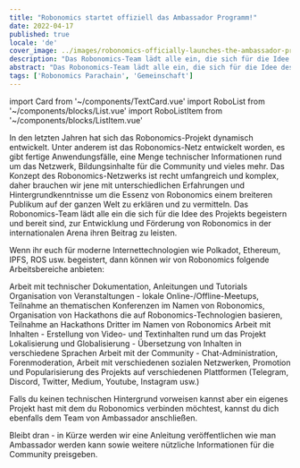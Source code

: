 ```yaml
---
title: "Robonomics startet offiziell das Ambassador Programm!"
date: 2022-04-17
published: true
locale: 'de'
cover_image: ../images/robonomics-officially-launches-the-ambassador-program/cover.jpg
description: "Das Robonomics-Team lädt alle ein, die sich für die Idee des Projekts begeistern und bereit sind, zur Entwicklung und Förderung von Robonomics in der internationalen Arena ihren Beitrag zu leisten"
abstract: "Das Robonomics-Team lädt alle ein, die sich für die Idee des Projekts begeistern und bereit sind, zur Entwicklung und Förderung von Robonomics in der internationalen Arena ihren Beitrag zu leisten"
tags: ['Robonomics Parachain', 'Gemeinschaft']
---
```

import Card from '~/components/TextCard.vue'
import RoboList from '~/components/blocks/List.vue'
import RoboListItem from '~/components/blocks/ListItem.vue'

In den letzten Jahren hat sich das Robonomics-Projekt dynamisch entwickelt. Unter anderem ist das Robonomics-Netz entwickelt worden, es gibt fertige Anwendungsfälle, eine Menge technischer Informationen rund um das Netzwerk, Bildungsinhalte für die Community und vieles mehr. Das Konzept des Robonomics-Netzwerks ist recht umfangreich und komplex, daher brauchen wir jene mit unterschiedlichen Erfahrungen und Hintergrundkenntnisse um die Essenz von Robonomics einem breiteren Publikum auf der ganzen Welt zu erklären und zu vermitteln. Das Robonomics-Team lädt alle ein die sich für die Idee des Projekts begeistern und bereit sind, zur Entwicklung und Förderung von Robonomics in der internationalen Arena ihren Beitrag zu leisten.

Wenn ihr euch für moderne Internettechnologien wie Polkadot, Ethereum, IPFS, ROS usw. begeistert, dann können wir von Robonomics folgende Arbeitsbereiche anbieten:

<robo-list>

<robo-list-item>
Arbeit mit technischer Dokumentation, Anleitungen und Tutorials
</robo-list-item>

<robo-list-item>
Organisation von Veranstaltungen - lokale Online-/Offline-Meetups, Teilnahme an thematischen Konferenzen im Namen von Robonomics, Organisation von Hackathons die auf Robonomics-Technologien basieren, Teilnahme an Hackathons Dritter im Namen von Robonomics
</robo-list-item>

<robo-list-item>
Arbeit mit Inhalten - Erstellung von Video- und Textinhalten rund um das Projekt
</robo-list-item>

<robo-list-item>
Lokalisierung und Globalisierung - Übersetzung von Inhalten in verschiedene Sprachen
</robo-list-item>

<robo-list-item>
Arbeit mit der Community - Chat-Administration, Forenmoderation, Arbeit mit verschiedenen sozialen Netzwerken, Promotion und Popularisierung des Projekts auf verschiedenen Plattformen (Telegram, Discord, Twitter, Medium, Youtube, Instagram usw.)
</robo-list-item>

</robo-list>

Falls du keinen technischen Hintergrund vorweisen kannst aber ein eigenes Projekt hast mit dem du Robonomics verbinden möchtest, kannst du dich ebenfalls dem Team von Ambassador anschließen.

Bleibt dran - in Kürze werden wir eine Anleitung veröffentlichen wie man Ambassador werden kann sowie weitere nützliche Informationen für die Community preisgeben.